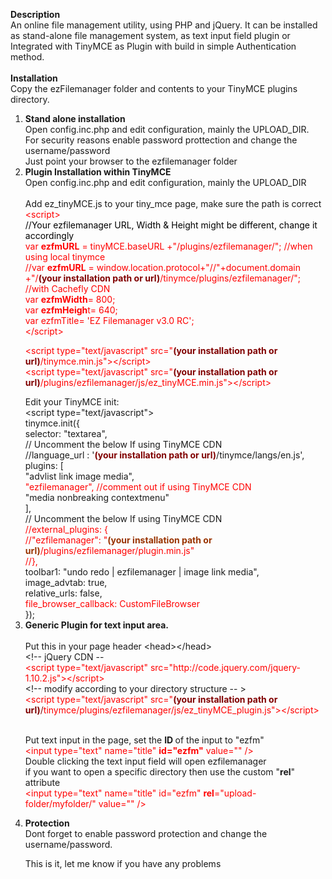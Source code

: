 <strong>Description</strong><br />
An online file management utility, using PHP and jQuery. It can be installed as stand-alone file management system, as text input field plugin or Integrated with TinyMCE as Plugin with build in simple Authentication method.<br /><br />
<strong>Installation</strong><br />Copy the ezFilemanager folder and contents to your TinyMCE plugins directory.
<ol>
<li><strong>Stand alone installation</strong><br />Open config.inc.php and edit configuration, mainly the UPLOAD_DIR.<br />For security reasons enable password prottection and change the username/password<br />Just point your browser to the ezfilemanager folder</li>
<li style="text-align: left;"><strong>Plugin Installation within TinyMCE</strong><br />Open config.inc.php and edit configuration, mainly the UPLOAD_DIR<br /><br />Add ez_tinyMCE.js to your tiny_mce page, make sure the path is correct<br /><span style="color: #ff0000;">&lt;script&gt;</span><br /><span style="color: #000000;">//Your ezfilemanager URL, Width &amp; Height might be different, change it accordingly</span><br /><span style="color: #ff0000;">var <strong>ezfmURL</strong> = tinyMCE.baseURL +"/plugins/ezfilemanager/"; //when using local tinymce</span><br /><span style="color: #ff0000;">//var <strong>ezfmURL</strong> = window.location.protocol+"//"+document.domain +"/<strong><span style="color: #800000;">(your installation path or url)</span></strong>/tinymce/plugins/ezfilemanager/"; //with Cachefly CDN</span><br /><span style="color: #ff0000;">var <strong>ezfmWidth</strong>= 800;</span><br /><span style="color: #ff0000;">var <strong>ezfmHeigh</strong>t= 640;</span><br /><span style="color: #ff0000;">var ezfmTitle= 'EZ Filemanager v3.0 RC'; </span><br /><span style="color: #ff0000;">&lt;/script&gt;</span><br />
<p><span style="color: #ff0000;">&lt;script type="text/javascript" src="<strong><span style="color: #800000;">(your installation path or url)</span></strong>/tinymce.min.js"&gt;&lt;/script&gt;<br /></span><span style="color: #ff0000;">&lt;script type="text/javascript" src="<strong><span style="color: #800000;">(your installation path or url)</span></strong>/plugins/ezfilemanager/js/ez_tinyMCE.min.js"&gt;&lt;/script&gt;</span></p>
Edit your TinyMCE init:<br />&lt;script type="text/javascript"&gt;<br />tinymce.init({<br /> selector: "textarea",<br />// Uncomment the below If using TinyMCE CDN<br />//language_url : '<strong><span style="color: #800000;">(your installation path or url)</span></strong>/tinymce/langs/en.js',<br /> plugins: [<br /> "advlist link image media",<br /><span style="color: #ff0000;">"ezfilemanager", //comment out if using TinyMCE CDN</span><br /> "media nonbreaking contextmenu"<br /> ],<br />// Uncomment the below If using TinyMCE CDN<br /><span style="color: #ff0000;">//external_plugins: {</span><br /><span style="color: #ff0000;">//"ezfilemanager": "<span style="color: #993300;"><strong>(your installation path or url)</strong></span>/plugins/ezfilemanager/plugin.min.js"</span><br /><span style="color: #ff0000;">//},</span><br />toolbar1: "undo redo | ezfilemanager | image link media",<br /> image_advtab: true,<br /> relative_urls: false,<br /><span style="color: #ff0000;">file_browser_callback: CustomFileBrowser</span><br />});<br /> </li>
<li style="text-align: left;"><strong>Generic Plugin for text input area.</strong><br /><br />Put this in your page header &lt;head&gt;&lt;/head&gt;<br />&lt;!-- jQuery CDN -- <br /><span style="color: #ff0000;">&lt;script type="text/javascript" src="http://code.jquery.com/jquery-1.10.2.js"&gt;&lt;/script&gt;</span><br />&lt;!-- modify according to your directory structure -- &gt;<br /><span style="color: #ff0000;">&lt;script type="text/javascript" src="<strong><span style="color: #800000;">(your installation path or url)</span></strong><span style="color: #800000;">/</span>tinymce/plugins/ezfilemanager/js/ez_tinyMCE_plugin.js"&gt;&lt;/script&gt;</span><br />
<p><br />Put text input in the page, set the <strong>ID </strong> of the input to "ezfm"<br /><span style="color: #ff0000;">&lt;input type="text" name="title" <strong>id="ezfm"</strong> value="" /&gt;</span><br />Double clicking the text input field will open ezfilemanager<br />if you want to open a specific directory then use the custom "<strong>rel</strong>" attribute<br /><span style="color: #ff0000;">&lt;input type="text" name="title" id="ezfm" <strong>rel</strong>="upload-folder/myfolder/" value="" /&gt;</span></p>
</li>
<li style="text-align: left;">
<p><strong>Protection<br /></strong>Dont forget to enable password protection and change the username/password.</p>
<p>This is it, let me know if you have any problems</p>
</li>
</ol>
